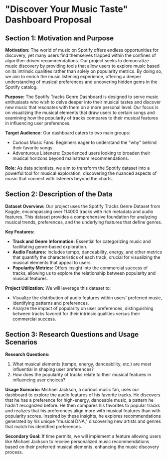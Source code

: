 # "Discover Your Music Taste" Dashboard Proposal

## Section 1: Motivation and Purpose

**Motivation:** The world of music on Spotify offers endless opportunities for discovery, yet many users find themselves trapped within the confines of algorithm-driven recommendations. Our project seeks to democratize music discovery by providing tools that allow users to explore music based on its intrinsic qualities rather than solely on popularity metrics. By doing so, we aim to enrich the music listening experience, offering a deeper understanding of musical preferences and uncovering hidden gems in the Spotify catalog.

**Purpose:** The Spotify Tracks Genre Dashboard is designed to serve music enthusiasts who wish to delve deeper into their musical tastes and discover new music that resonates with them on a more personal level. Our focus is on visualizing the musical elements that draw users to certain songs and examining how the popularity of tracks compares to their musical features in influencing user preferences.

**Target Audience:** Our dashboard caters to two main groups:
- Curious Music Fans: Beginners eager to understand the "why" behind their favorite songs.
- Adventurous Listeners: Experienced users looking to broaden their musical horizons beyond mainstream recommendations.

**Role:** As data scientists, we aim to transform the Spotify dataset into a powerful tool for musical exploration, discovering the nuanced aspects of music that connect with listeners beyond the charts.

## Section 2: Description of the Data

**Dataset Overview:** Our project uses the Spotify Tracks Genre Dataset from Kaggle, encompassing over 114000 tracks with rich metadata and audio features. This dataset provides a comprehensive foundation for analyzing musical trends, preferences, and the underlying features that define genres.

**Key Features:**
- **Track and Genre Information:** Essential for categorizing music and facilitating genre-based exploration.
- **Audio Features:** Includes tempo, danceability, energy, and other metrics that quantify the characteristics of each track, crucial for visualizing the musical elements that appeal to users.
- **Popularity Metrics:** Offers insight into the commercial success of tracks, allowing us to explore the relationship between popularity and musical features.

**Project Utilization:** We will leverage this dataset to:
- Visualize the distribution of audio features within users' preferred music, identifying patterns and preferences.
- Analyze the impact of popularity on user preferences, distinguishing between tracks favored for their intrinsic qualities versus their commercial success.

## Section 3: Research Questions and Usage Scenarios

**Research Questions:**
1. What musical elements (tempo, energy, danceability, etc.) are most influential in shaping user preferences?
2. How does the popularity of tracks relate to their musical features in influencing user choices?

**Usage Scenario:** Michael Jackson, a curious music fan, uses our dashboard to explore the audio features of his favorite tracks. He discovers that he has a preference for high-energy, danceable music, a pattern he hadn't recognized before. He then compares his favorites to popular tracks and realizes that his preferences align more with musical features than with popularity scores. Inspired by these insights, he explores recommendations generated by his unique "musical DNA," discovering new artists and genres that match his identified preferences.

**Secondary Goal:** If time permits, we will implement a feature allowing users like Michael Jackson to receive personalized music recommendations based on their preferred musical elements, enhancing the music discovery process.
